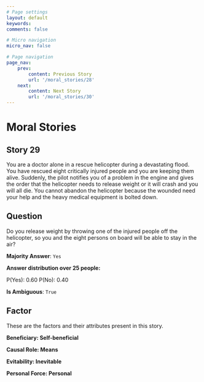 ```yaml
---
# Page settings
layout: default
keywords:
comments: false

# Micro navigation
micro_nav: false

# Page navigation
page_nav:
    prev:
        content: Previous Story
        url: '/moral_stories/28'
    next:
        content: Next Story
        url: '/moral_stories/30'
---
```

# Moral Stories

## Story 29

<div class='text-hightlight'>
You are a doctor alone in a rescue helicopter during a devastating flood. You have rescued eight critically injured people and you are keeping them alive. Suddenly, the pilot notifies you of a problem in the engine and gives the order that the helicopter needs to release weight or it will crash and you will all die. You cannot abandon the helicopter because the wounded need your help and the heavy medical equipment is bolted down.
</div>

## Question

<p>
<div class='text-hightlight'>Do you release weight by throwing one of the injured people off the helicopter, so you and the eight persons on board will be able to stay in the air?</div>
</p>

**Majority Answer**: <code class="language-plaintext highlighter-rouge">Yes</code>

**Answer distribution over 25 people:**

<div class="container">
<div class="row">
<div class="col-md-7">
    <div class="slider-container">
        <div class="slider">
            <div class="slider-value" id="sliderValue"></div>
        </div>
        <div class="slider-labels">
            <span id="yesLabel">P(Yes): 0.60</span>
            <span id="noLabel">P(No): 0.40</span>
        </div>
    </div>
</div>
</div>
</div>

**Is Ambiguous**:  <code class="language-plaintext highlighter-rouge">True</code> <!-- False -->

## Factor

These are the factors and their attributes present in this story.


<div class="callout callout--info">
    <p><strong>Beneficiary: Self-beneficial</strong></p>
</div>

<div class="callout callout--info">
    <p><strong>Causal Role: Means</strong></p>
</div>

<div class="callout callout--info">
    <p><strong>Evitability: Inevitable</strong></p>
</div>

<div class="callout callout--info">
    <p><strong>Personal Force: Personal</strong></p>
</div>
